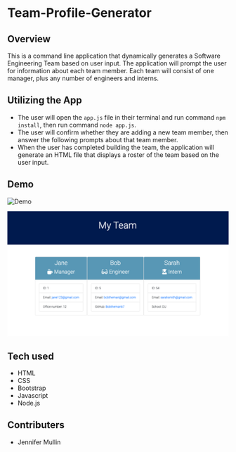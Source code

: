 # Team-Profile-Generator

## Overview
This is a command line application that dynamically generates a Software Engineering Team based on user input. The application will prompt the user for information about each team member. Each team will consist of one manager, plus any number of engineers and interns.

## Utilizing the App
- The user will open the `app.js` file in their terminal and run command `npm install`, then run command `node app.js`.
- The user will confirm whether they are adding a new team member, then answer the following prompts about that team member.
- When the user has completed building the team, the application will generate an HTML file that displays a roster of the team based on the user input.

## Demo

![Demo](/img/clidemo.gif)

![Team](/img/team.png "Team")

## Tech used
- HTML
- CSS
- Bootstrap
- Javascript
- Node.js


## Contributers
- Jennifer Mullin
